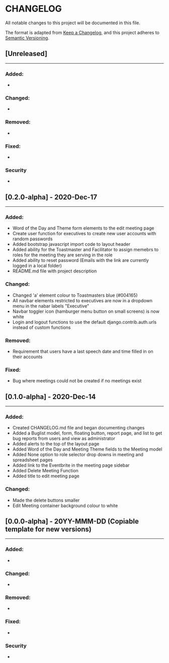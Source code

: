 # CHANGELOG
All notable changes to this project will be documented in this file.

The format is adapted from [Keep a Changelog](https://keepachangelog.com/en/1.0.0/),
and this project adheres to [Semantic Versioning](https://semver.org/spec/v2.0.0.html).


## [Unreleased]
---
### Added:
-

### Changed:
-

### Removed:
-

### Fixed:
-

### Security
-



## [0.2.0-alpha] - 2020-Dec-17
---
### Added:
- Word of the Day and Theme form elements to the edit meeting page
- Create user function for executives to create new user accounts with random passwords
- Added bootstrap javascript import code to layout header
- Added ability for the Toastmaster and Facilitator to assign memebrs to roles for the meeting they are serving in the role
- Added ability to reset password (Emails with the link are currently logged in a local folder)
- README.md file with project description

### Changed:
- Changed 'a' element colour to Toastmasters blue (#004165)
- All navbar elements restricted to executives are now in a dropdown menu in the nabar labels "Executive"
- Navbar toggler icon (hamburger menu button on small screens) is now white
- Login and logout functions to use the default django.contrib.auth.urls instead of custom functions

### Removed:
- Requirement that users have a last speech date and time filled in on their accounts

### Fixed:
- Bug where meetings could not be created if no meetings exist



## [0.1.0-alpha] - 2020-Dec-14
---
### Added:
- Created CHANGELOG.md file and began documenting changes
- Added a Buglist model, form, floating button, report page, and list to get bug reports from users and view as administrator
- Added alerts to the top of the layout page
- Added Word of the Day and Meeting Theme fields to the Meeting model
- Added None option to role selector drop downs in meeting and spreadsheet pages
- Added link to the Eventbrite in the meeting page sidebar
- Added Delete Meeting Function
- Added title to edit meeting page


### Changed:
- Made the delete buttons smaller
- Edit Meeting container background colour to white



## [0.0.0-alpha] - 20YY-MMM-DD (Copiable template for new versions)
---
### Added:
-

### Changed:
-

### Removed:
-

### Fixed:
-

### Security
-